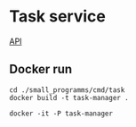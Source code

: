 # Task service

[API](https://github.com/sdaf47/go-knowledge-base/blob/master/small_programms/task/api.http)

## Docker run

```
cd ./small_programms/cmd/task
docker build -t task-manager .

docker -it -P task-manager
```